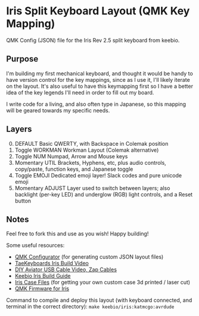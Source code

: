 # Iris Split Keyboard Layout (QMK Key Mapping)
QMK Config (JSON) file for the Iris Rev 2.5 split keyboard from keebio.


## Purpose
I'm building my first mechanical keyboard, and thought it would be handy to have version control for the key mappings, since as I use it, I'll likely iterate on the layout. It's also useful to have this keymapping first so I have a better idea of the key legends I'll need in order to fill out my board.

I write code for a living, and also often type in Japanese, so this mapping will be geared towards my specific needs.

## Layers
0. DEFAULT 				Basic QWERTY, with Backspace in Colemak position
1. Toggle WORKMAN 		Workman Layout (Colemak alternative)
2. Toggle NUM 			Numpad, Arrow and Mouse keys
3. Momentary UTIL 		Brackets, Hyphens, etc, plus audio controls, copy/paste, function keys, and Japanese toggle
4. Toggle EMOJI			Dedicated emoji layer! Slack codes and pure unicode emoji
5. Momentary ADJUST		Layer used to switch between layers; also backlight (per-key LED) and underglow (RGB) light controls, and a Reset button

## Notes
Feel free to fork this and use as you wish! Happy building!

Some useful resources:
- [QMK Configurator](https://config.qmk.fm/#/keebio/iris/rev2/LAYOUT) (for generating custom JSON layout files)
- [TaeKeyboards Iris Build Video](https://www.youtube.com/watch?v=0P6oIOB-whM)
- [DIY Aviator USB Cable Video, Zap Cables](https://www.youtube.com/watch?v=qnCd2rDJ4o4)
- [Keebio Iris Build Guide](https://docs.keeb.io/iris-build-guide/)
- [Iris Case Files](https://github.com/keebio/iris-case) (for getting your own custom case 3d printed / laser cut)
- [QMK Firmware for Iris](https://github.com/qmk/qmk_firmware/tree/master/keyboards/keebio/iris)

Command to compile and deploy this layout (with keyboard connected, and terminal in the correct directory):
`make keebio/iris:katmcgo:avrdude`
